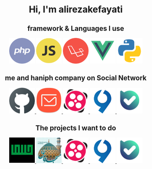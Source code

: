 <div align="center"><h1> Hi, I'm alirezakefayati </h1></div>

<h2 align="center">framework & Languages I use</h2>

<p align="center">
    <img src="php.png" alt="PHP" width="80px">
    <img src="js.png" alt="Java Script" width="80px">
    <img src="laravel.png" alt="Laravel" width="80px">
    <img src="vue.png" alt="Vue.js" width="80px">
    <img src="python.png" alt="VS Code" width="80px">
</p>

<h2 align="center">me and haniph company on Social Network</h2>

<p align="center">
    <a href="https://github.com/alirezakefayati" target="_blank">
        <img src="github.png" alt="GitHub" width="80px">
    </a>
    <a href="mailto:alirezakefayati@cmail.ir" target="_blank">
        <img src="email.png" alt="Email" width="80px">
    </a>
    <a href="https://aparat.com/nava_enghelab" target="_blank">
        <img src="aparat2.png" alt="Aparat" width="80px">
    </a>
    <a href="https://virgool.io/@haniph_ir" target="_blank">
        <img src="virgool2.png" alt="Virgool" width="80px">
    </a>
    <a href="https://ble.ir/haniph_ir" target="_blank">
        <img src="ble.png" alt="bale" width="80px">
    </a>
</p>
<h2 align="center">The projects I want to do</h2>

<p align="center">
    <a href="https://haniph.ir" target="_blank">
        <img src="haniph.jpg" alt="GitHub" width="80px">
    </a>
    <a href="https://mfaegh.ir" target="_blank">
        <img src="mfaegh_ir.png" alt="Email" width="80px">
    </a>
    <a href="https://aparat.com/nava_enghelab" target="_blank">
        <img src="aparat2.png" alt="Aparat" width="80px">
    </a>
    <a href="https://virgool.io/@haniph_ir" target="_blank">
        <img src="virgool2.png" alt="Virgool" width="80px">
    </a>
    <a href="https://ble.ir/haniph_ir" target="_blank">
        <img src="ble.png" alt="bale" width="80px">
    </a>
</p>
